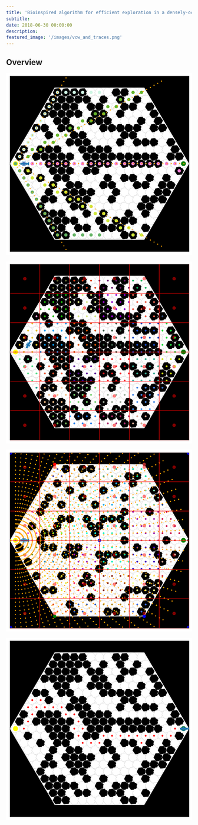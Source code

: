 ```yaml
---
title: 'Bioinspired algorithm for efficient exploration in a densely-occluded environment'
subtitle:
date: 2018-06-30 00:00:00
description:
featured_image: '/images/vcw_and_traces.png'
---
```


## Overview


![raytracing](/images/example_of_ray_tracing_5rays.png)

![patches](/images/patches.png)

![patches_and_raytracing](/images/update2.png)

![all_fixins](/images/fixins_44steps.png)